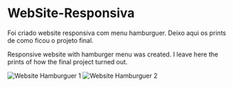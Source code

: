 # WebSite-Responsiva
Foi criado website responsiva com menu hamburguer. 
Deixo aqui os prints de como ficou o projeto final. 

Responsive website with hamburger menu was created.
I leave here the prints of how the final project turned out.

![Website Hamburguer 1](https://user-images.githubusercontent.com/105504791/222955694-aa6c40cd-fb52-479e-9b38-60c0e3868f5b.jpg)
![Website Hamburguer 2](https://user-images.githubusercontent.com/105504791/222955698-92c7cf7f-85ba-4a44-b145-0ef25a9a65cc.jpg)
